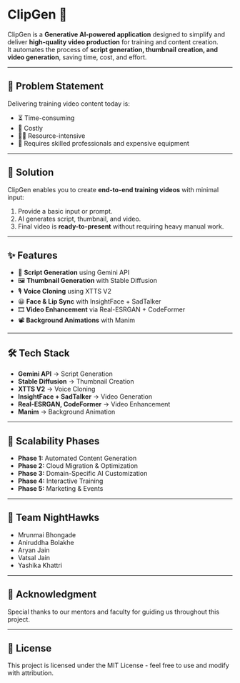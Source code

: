 # ClipGen 🚀

ClipGen is a **Generative AI-powered application** designed to simplify and deliver **high-quality video production** for training and content creation.  
It automates the process of **script generation, thumbnail creation, and video generation**, saving time, cost, and effort.

---

## 📌 Problem Statement
Delivering training video content today is:
- ⏳ Time-consuming  
- 💸 Costly  
- 🧑‍💻 Resource-intensive  
- 🎥 Requires skilled professionals and expensive equipment  

---

## 🎯 Solution
ClipGen enables you to create **end-to-end training videos** with minimal input:
1. Provide a basic input or prompt.  
2. AI generates script, thumbnail, and video.  
3. Final video is **ready-to-present** without requiring heavy manual work.

---

## ✨ Features
- 📝 **Script Generation** using Gemini API  
- 🖼 **Thumbnail Generation** with Stable Diffusion  
- 🎙 **Voice Cloning** using XTTS V2  
- 😀 **Face & Lip Sync** with InsightFace + SadTalker  
- 🎞 **Video Enhancement** via Real-ESRGAN + CodeFormer  
- 📽 **Background Animations** with Manim  

---

## 🛠 Tech Stack
- **Gemini API** → Script Generation  
- **Stable Diffusion** → Thumbnail Creation  
- **XTTS V2** → Voice Cloning  
- **InsightFace + SadTalker** → Video Generation  
- **Real-ESRGAN, CodeFormer** → Video Enhancement  
- **Manim** → Background Animation  

---

## 🚀 Scalability Phases
- **Phase 1:** Automated Content Generation  
- **Phase 2:** Cloud Migration & Optimization  
- **Phase 3:** Domain-Specific AI Customization  
- **Phase 4:** Interactive Training  
- **Phase 5:** Marketing & Events  

---



## 👥 Team NightHawks
- Mrunmai Bhongade  
- Aniruddha Bolakhe  
- Aryan Jain  
- Vatsal Jain  
- Yashika Khattri  

---

## 🙌 Acknowledgment
Special thanks to our mentors and faculty for guiding us throughout this project.  

---

## 📄 License
This project is licensed under the MIT License - feel free to use and modify with attribution.  
